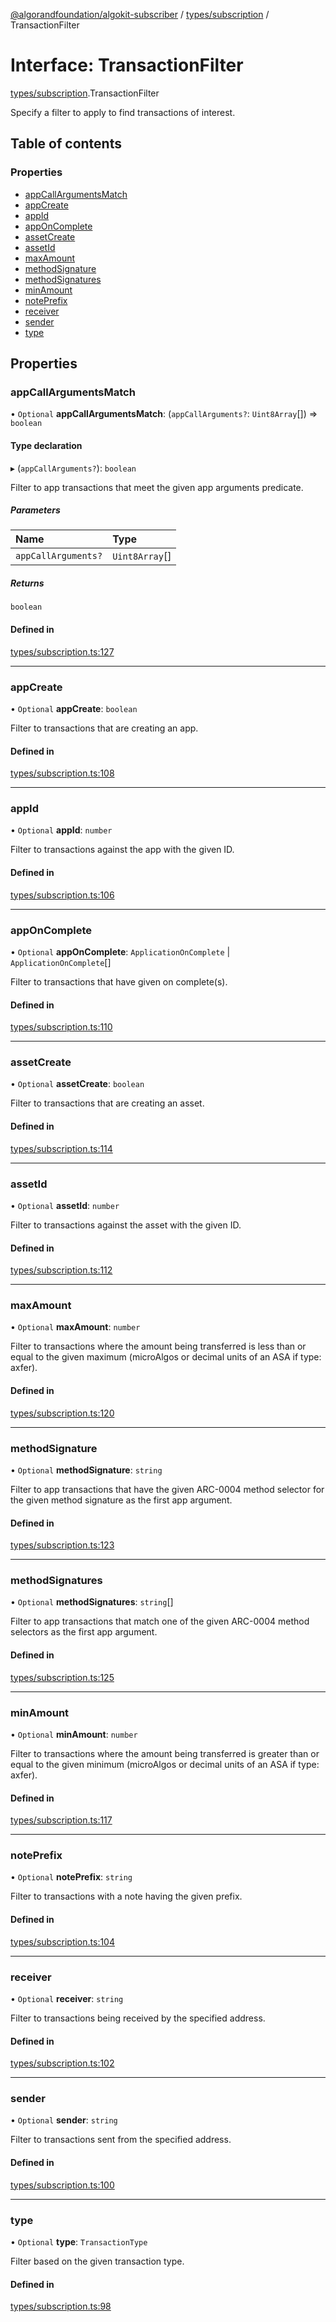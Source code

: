[@algorandfoundation/algokit-subscriber](../README.md) / [types/subscription](../modules/types_subscription.md) / TransactionFilter

# Interface: TransactionFilter

[types/subscription](../modules/types_subscription.md).TransactionFilter

Specify a filter to apply to find transactions of interest.

## Table of contents

### Properties

- [appCallArgumentsMatch](types_subscription.TransactionFilter.md#appcallargumentsmatch)
- [appCreate](types_subscription.TransactionFilter.md#appcreate)
- [appId](types_subscription.TransactionFilter.md#appid)
- [appOnComplete](types_subscription.TransactionFilter.md#apponcomplete)
- [assetCreate](types_subscription.TransactionFilter.md#assetcreate)
- [assetId](types_subscription.TransactionFilter.md#assetid)
- [maxAmount](types_subscription.TransactionFilter.md#maxamount)
- [methodSignature](types_subscription.TransactionFilter.md#methodsignature)
- [methodSignatures](types_subscription.TransactionFilter.md#methodsignatures)
- [minAmount](types_subscription.TransactionFilter.md#minamount)
- [notePrefix](types_subscription.TransactionFilter.md#noteprefix)
- [receiver](types_subscription.TransactionFilter.md#receiver)
- [sender](types_subscription.TransactionFilter.md#sender)
- [type](types_subscription.TransactionFilter.md#type)

## Properties

### appCallArgumentsMatch

• `Optional` **appCallArgumentsMatch**: (`appCallArguments?`: `Uint8Array`[]) => `boolean`

#### Type declaration

▸ (`appCallArguments?`): `boolean`

Filter to app transactions that meet the given app arguments predicate.

##### Parameters

| Name | Type |
| :------ | :------ |
| `appCallArguments?` | `Uint8Array`[] |

##### Returns

`boolean`

#### Defined in

[types/subscription.ts:127](https://github.com/algorandfoundation/algokit-subscriber-ts/blob/main/src/types/subscription.ts#L127)

___

### appCreate

• `Optional` **appCreate**: `boolean`

Filter to transactions that are creating an app.

#### Defined in

[types/subscription.ts:108](https://github.com/algorandfoundation/algokit-subscriber-ts/blob/main/src/types/subscription.ts#L108)

___

### appId

• `Optional` **appId**: `number`

Filter to transactions against the app with the given ID.

#### Defined in

[types/subscription.ts:106](https://github.com/algorandfoundation/algokit-subscriber-ts/blob/main/src/types/subscription.ts#L106)

___

### appOnComplete

• `Optional` **appOnComplete**: `ApplicationOnComplete` \| `ApplicationOnComplete`[]

Filter to transactions that have given on complete(s).

#### Defined in

[types/subscription.ts:110](https://github.com/algorandfoundation/algokit-subscriber-ts/blob/main/src/types/subscription.ts#L110)

___

### assetCreate

• `Optional` **assetCreate**: `boolean`

Filter to transactions that are creating an asset.

#### Defined in

[types/subscription.ts:114](https://github.com/algorandfoundation/algokit-subscriber-ts/blob/main/src/types/subscription.ts#L114)

___

### assetId

• `Optional` **assetId**: `number`

Filter to transactions against the asset with the given ID.

#### Defined in

[types/subscription.ts:112](https://github.com/algorandfoundation/algokit-subscriber-ts/blob/main/src/types/subscription.ts#L112)

___

### maxAmount

• `Optional` **maxAmount**: `number`

Filter to transactions where the amount being transferred is less than
or equal to the given maximum (microAlgos or decimal units of an ASA if type: axfer).

#### Defined in

[types/subscription.ts:120](https://github.com/algorandfoundation/algokit-subscriber-ts/blob/main/src/types/subscription.ts#L120)

___

### methodSignature

• `Optional` **methodSignature**: `string`

Filter to app transactions that have the given ARC-0004 method selector for
the given method signature as the first app argument.

#### Defined in

[types/subscription.ts:123](https://github.com/algorandfoundation/algokit-subscriber-ts/blob/main/src/types/subscription.ts#L123)

___

### methodSignatures

• `Optional` **methodSignatures**: `string`[]

Filter to app transactions that match one of the given ARC-0004 method selectors as the first app argument.

#### Defined in

[types/subscription.ts:125](https://github.com/algorandfoundation/algokit-subscriber-ts/blob/main/src/types/subscription.ts#L125)

___

### minAmount

• `Optional` **minAmount**: `number`

Filter to transactions where the amount being transferred is greater
than or equal to the given minimum (microAlgos or decimal units of an ASA if type: axfer).

#### Defined in

[types/subscription.ts:117](https://github.com/algorandfoundation/algokit-subscriber-ts/blob/main/src/types/subscription.ts#L117)

___

### notePrefix

• `Optional` **notePrefix**: `string`

Filter to transactions with a note having the given prefix.

#### Defined in

[types/subscription.ts:104](https://github.com/algorandfoundation/algokit-subscriber-ts/blob/main/src/types/subscription.ts#L104)

___

### receiver

• `Optional` **receiver**: `string`

Filter to transactions being received by the specified address.

#### Defined in

[types/subscription.ts:102](https://github.com/algorandfoundation/algokit-subscriber-ts/blob/main/src/types/subscription.ts#L102)

___

### sender

• `Optional` **sender**: `string`

Filter to transactions sent from the specified address.

#### Defined in

[types/subscription.ts:100](https://github.com/algorandfoundation/algokit-subscriber-ts/blob/main/src/types/subscription.ts#L100)

___

### type

• `Optional` **type**: `TransactionType`

Filter based on the given transaction type.

#### Defined in

[types/subscription.ts:98](https://github.com/algorandfoundation/algokit-subscriber-ts/blob/main/src/types/subscription.ts#L98)
